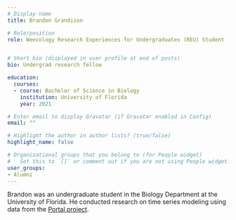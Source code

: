 ```yaml
---
# Display name
title: Brandon Grandison

# Role/position
role: Weecology Research Experiences for Undergraduates (REU) Student


# Short bio (displayed in user profile at end of posts)
bio: Undergrad research fellow

education:
  courses:
  - course: Bachelor of Science in Biology
    institution: University of Florida
    year: 2021

# Enter email to display Gravatar (if Gravatar enabled in Config)
email: ""

# Highlight the author in author lists? (true/false)
highlight_name: false

# Organizational groups that you belong to (for People widget)
#   Set this to `[]` or comment out if you are not using People widget.
user_groups:
- Alumni
---
```


Brandon was an undergraduate student in the Biology Department at the University of Florida. He conducted research on time series modeling using data from the [Portal project](https://portal.weecology.org/).
